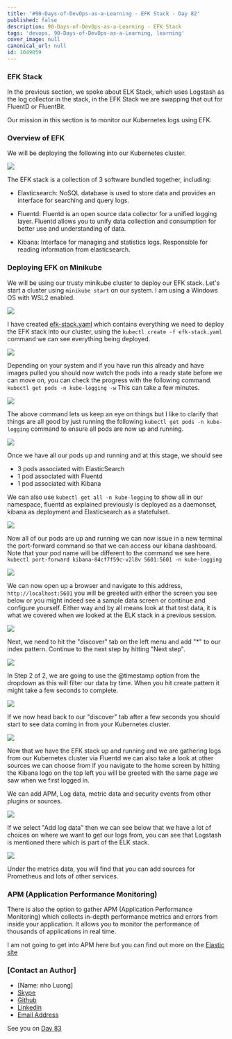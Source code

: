 ```yaml
---
title: '#90-Days-of-DevOps-as-a-Learning - EFK Stack - Day 82'
published: false
description: 90-Days-of-DevOps-as-a-Learning - EFK Stack
tags: 'devops, 90-Days-of-DevOps-as-a-Learning, learning'
cover_image: null
canonical_url: null
id: 1049059
---
```


### EFK Stack

In the previous section, we spoke about ELK Stack, which uses Logstash as the log collector in the stack, in the EFK Stack we are swapping that out for FluentD or FluentBit.

Our mission in this section is to monitor our Kubernetes logs using EFK.

### Overview of EFK

We will be deploying the following into our Kubernetes cluster.

![](Images/Day82_Monitoring1.png)

The EFK stack is a collection of 3 software bundled together, including:

- Elasticsearch: NoSQL database is used to store data and provides an interface for searching and query logs.

- Fluentd: Fluentd is an open source data collector for a unified logging layer. Fluentd allows you to unify data collection and consumption for better use and understanding of data.

- Kibana: Interface for managing and statistics logs. Responsible for reading information from elasticsearch.

### Deploying EFK on Minikube

We will be using our trusty minikube cluster to deploy our EFK stack. Let's start a cluster using `minikube start` on our system. I am using a Windows OS with WSL2 enabled.

![](Images/Day82_Monitoring2.png)

I have created [efk-stack.yaml](Days/Monitoring/../../Monitoring/EFK%20Stack/efk-stack.yaml) which contains everything we need to deploy the EFK stack into our cluster, using the `kubectl create -f efk-stack.yaml` command we can see everything being deployed.

![](Images/Day82_Monitoring3.png)

Depending on your system and if you have run this already and have images pulled you should now watch the pods into a ready state before we can move on, you can check the progress with the following command. `kubectl get pods -n kube-logging -w` This can take a few minutes.

![](Images/Day82_Monitoring4.png)

The above command lets us keep an eye on things but I like to clarify that things are all good by just running the following `kubectl get pods -n kube-logging` command to ensure all pods are now up and running.

![](Images/Day82_Monitoring5.png)

Once we have all our pods up and running and at this stage, we should see

- 3 pods associated with ElasticSearch
- 1 pod associated with Fluentd
- 1 pod associated with Kibana

We can also use `kubectl get all -n kube-logging` to show all in our namespace, fluentd as explained previously is deployed as a daemonset, kibana as deployment and Elasticsearch as a statefulset.

![](Images/Day82_Monitoring6.png)

Now all of our pods are up and running we can now issue in a new terminal the port-forward command so that we can access our kibana dashboard. Note that your pod name will be different to the command we see here. `kubectl port-forward kibana-84cf7f59c-v2l8v 5601:5601 -n kube-logging`

![](Images/Day82_Monitoring7.png)

We can now open up a browser and navigate to this address, `http://localhost:5601` you will be greeted with either the screen you see below or you might indeed see a sample data screen or continue and configure yourself. Either way and by all means look at that test data, it is what we covered when we looked at the ELK stack in a previous session.

![](Images/Day82_Monitoring8.png)

Next, we need to hit the "discover" tab on the left menu and add "\*" to our index pattern. Continue to the next step by hitting "Next step".

![](Images/Day82_Monitoring9.png)

In Step 2 of 2, we are going to use the @timestamp option from the dropdown as this will filter our data by time. When you hit create pattern it might take a few seconds to complete.

![](Images/Day82_Monitoring10.png)

If we now head back to our "discover" tab after a few seconds you should start to see data coming in from your Kubernetes cluster.

![](Images/Day82_Monitoring11.png)

Now that we have the EFK stack up and running and we are gathering logs from our Kubernetes cluster via Fluentd we can also take a look at other sources we can choose from if you navigate to the home screen by hitting the Kibana logo on the top left you will be greeted with the same page we saw when we first logged in.

We can add APM, Log data, metric data and security events from other plugins or sources.

![](Images/Day82_Monitoring12.png)

If we select "Add log data" then we can see below that we have a lot of choices on where we want to get our logs from, you can see that Logstash is mentioned there which is part of the ELK stack.

![](Images/Day82_Monitoring13.png)

Under the metrics data, you will find that you can add sources for Prometheus and lots of other services.

### APM (Application Performance Monitoring)

There is also the option to gather APM (Application Performance Monitoring) which collects in-depth performance metrics and errors from inside your application. It allows you to monitor the performance of thousands of applications in real time.

I am not going to get into APM here but you can find out more on the [Elastic site](https://www.elastic.co/observability/application-performance-monitoring)

### [Contact an Author]
* [Name: nho Luong]
* [Skype](luongutnho_skype)
* [Github](https://github.com/nholuongut/)
* [Linkedin](https://www.linkedin.com/in/nholuong/)
* [Email Address](luongutnho@hotmail.com)

See you on [Day 83](day83.md)
